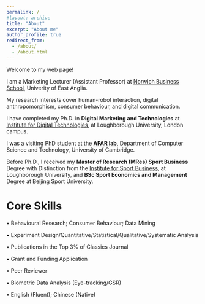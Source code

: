 ```yaml
---
permalink: /
#layout: archive
title: "About"
excerpt: "About me"
author_profile: true
redirect_from:
  - /about/
  - /about.html
---
```

Welcome to my web page!

I am a Marketing Lecturer (Assistant Professor) at <a href="https://research-portal.uea.ac.uk/en/persons/ying-feng/">Norwich Business School</a>, Univerity of East Anglia. 

My research interests cover  human-robot interaction, digital anthropomorphism, consumer behaviour, and digital communication. 

I have completed my Ph.D. in **Digital Marketing and Technologies** at <a href="https://www.lborolondon.ac.uk/institutes/digital-technologies/">Institute for Digital Technologies</a>, at Loughborough University, London campus. 

I was a visiting PhD student at the **<a href="https://cambridge-afar.github.io/">AFAR lab</a>**, Department of Computer Science and Technology, University of Cambridge.  

Before Ph.D., I received my **Master of Research (MRes) Sport Business** Degree with Distinction from the <a href="https://www.lborolondon.ac.uk/institutes/sport-business/">Institute for Sport Business</a>, at Loughborough University, and **BSc Sport Economics and Management** Degree at Beijing Sport University.



# Core Skills
•	Behavioural Research; Consumer Behaviour; Data Mining

•	Experiment Design/Quantitative/Statistical/Qualitative/Systematic Analysis   

•	Publications in the Top 3% of Classics Journal 

•	Grant and Funding Application                  

• Peer Reviewer

•	Biometric Data Analysis (Eye-tracking/GSR)

•	English (Fluent); Chinese (Native)
